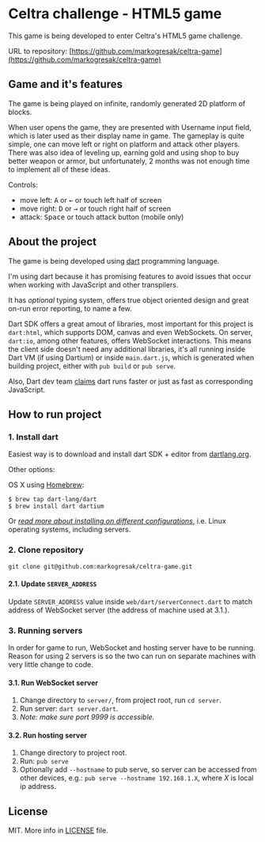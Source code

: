 # Celtra challenge - HTML5 game

This game is being developed to enter Celtra's HTML5 game challenge.

URL to repository: [https://github.com/markogresak/celtra-game](https://github.com/markogresak/celtra-game)

## Game and it's features

The game is being played on infinite, randomly generated 2D platform of blocks.

When user opens the game, they are presented with Username input field, which is later used as their display name in game. The gameplay is quite simple, one can move left or right on platform and attack other players. There was also idea of leveling up, earning gold and using shop to buy better weapon or armor, but unfortunately, 2 months was not enough time to implement all of these ideas.

Controls:

 - move left: <kbd>A</kbd> or <kbd>←</kbd> or touch left half of screen
 - move right: <kbd>D</kbd> or <kbd>→</kbd> or touch right half of screen
 - attack: <kbd>Space</kbd> or touch attack button (mobile only)

## About the project

The game is being developed using [dart](https://www.dartlang.org/) programming language.

I'm using dart because it has promising features to avoid issues that occur when working with JavaScript and other transpilers.

It has *optional* typing system, offers true object oriented design and great on-run error reporting, to name a few.

Dart SDK offers a great amout of libraries, most important for this project is `dart:html`, which supports DOM, canvas and even WebSockets. On server, `dart:io`, among other features, offers WebSocket interactions. This means the client side doesn't need any additional libraries, it's all running inside Dart VM (if using Dartium) or inside `main.dart.js`, which is generated when building project, either with `pub build` or `pub serve`.

Also, Dart dev team [claims](https://www.dartlang.org/performance/) dart runs faster or just as fast as corresponding JavaScript.

## How to run project

### 1. Install dart

Easiest way is to download and install dart SDK + editor from [dartlang.org](https://www.dartlang.org/).

Other options:

OS X using [Homebrew](http://brew.sh/):

    $ brew tap dart-lang/dart
    $ brew install dart dartium


Or [*read more about installing on different configurations*](https://www.dartlang.org/tools/download.html), i.e. Linux operating systems, including servers.

### 2. Clone repository

    git clone git@github.com:markogresak/celtra-game.git

#### 2.1. Update `SERVER_ADDRESS`

Update `SERVER_ADDRESS` value inside `web/dart/serverConnect.dart` to match address of WebSocket server (the address of machine used at 3.1.).

### 3. Running servers

In order for game to run, WebSocket and hosting server have to be running. Reason for using 2 servers is so the two can run on separate machines with very little change to code.

#### 3.1. Run WebSocket server

 1. Change directory to `server/`, from project root, run `cd server`.
 2. Run server: `dart server.dart`.
 3. *Note: make sure port 9999 is accessible.*

#### 3.2. Run hosting server

 1. Change directory to project root.
 2. Run: `pub serve`
 3. Optionally add `--hostname` to pub serve, so server can be accessed from other devices, e.g.: `pub serve --hostname 192.168.1.X`, where *X* is local ip address.

## License

MIT. More info in [LICENSE](https://github.com/markogresak/celtra-game/blob/master/LICENSE) file.

